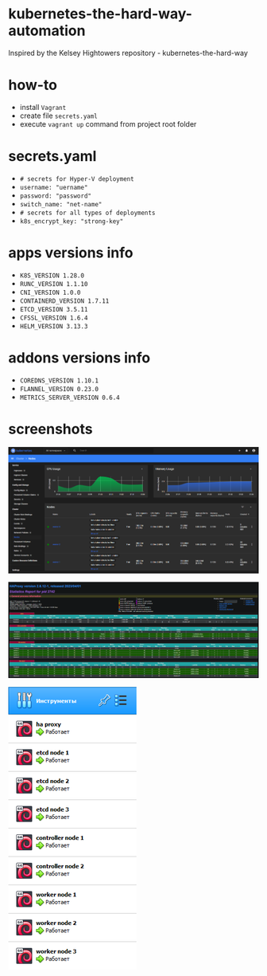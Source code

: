 # kubernetes-the-hard-way-automation
Inspired by the Kelsey Hightowers repository - kubernetes-the-hard-way

# how-to
* install `Vagrant`
* create file `secrets.yaml`
* execute `vagrant up` command from project root folder

# secrets.yaml
* `# secrets for Hyper-V deployment`
* `username: "uername"`
* `password: "password"`
* `switch_name: "net-name"`
* `# secrets for all types of deployments`
* `k8s_encrypt_key: "strong-key"`

# apps versions info
* `K8S_VERSION 1.28.0`
* `RUNC_VERSION 1.1.10`
* `CNI_VERSION 1.0.0`
* `CONTAINERD_VERSION 1.7.11`
* `ETCD_VERSION 3.5.11`
* `CFSSL_VERSION 1.6.4`
* `HELM_VERSION 3.13.3`

# addons versions info
* `COREDNS_VERSION 1.10.1`
* `FLANNEL_VERSION 0.23.0`
* `METRICS_SERVER_VERSION 0.6.4`

# screenshots
![k8s-dashboard](./docs/screenshots/k8s-dashboard.png)

![k8s-haproxy-load-balanser](./docs/screenshots/k8s-haproxy-load-balanser.png)

![k8s-vms-virtualbox](./docs/screenshots/k8s-vms-virtualbox.png)  
